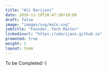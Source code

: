 ```yaml
---
title: "Ali Darijani"
date: 2018-11-19T10:47:58+10:00
draft: false
image: "images/svg/male.svg"
jobtitle: "Founder, Tech Master"
linkedinurl: "https://adarijani.github.io"
promoted: true
weight: 1
layout: team
---
```


To be Completed:-)
